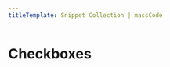 ```yaml
---
titleTemplate: Snippet Collection | massCode
---
```


# Checkboxes

<CollectionPreview category="checkboxes" />

